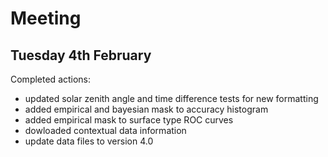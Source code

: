 # Meeting 
## Tuesday 4th February 

Completed actions:
- updated solar zenith angle and time difference tests for new formatting 
- added empirical and bayesian mask to accuracy histogram
- added empirical mask to surface type ROC curves 
- dowloaded contextual data information 
- update data files to version 4.0


